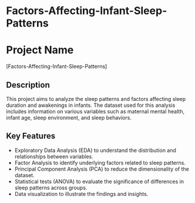 # Factors-Affecting-Infant-Sleep-Patterns

# Project Name

[Factors-Affecting-Infant-Sleep-Patterns]

## Description

This project aims to analyze the sleep patterns and factors affecting sleep duration and awakenings in infants. The dataset used for this analysis includes information on various variables such as maternal mental health, infant age, sleep environment, and sleep behaviors.

## Key Features

- Exploratory Data Analysis (EDA) to understand the distribution and relationships between variables.
- Factor Analysis to identify underlying factors related to sleep patterns.
- Principal Component Analysis (PCA) to reduce the dimensionality of the dataset.
- Statistical tests (ANOVA) to evaluate the significance of differences in sleep patterns across groups.
- Data visualization to illustrate the findings and insights.


